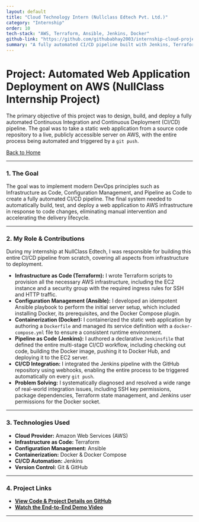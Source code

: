 ```yaml
---
layout: default
title: "Cloud Technology Intern (Nullclass Edtech Pvt. Ltd.)"
category: "Internship"
order: 10
tech-stack: "AWS, Terraform, Ansible, Jenkins, Docker"
github-link: "https://github.com/githubabhay2003/internship-cloud-project"
summary: "A fully automated CI/CD pipeline built with Jenkins, Terraform, and Ansible to deploy a containerized web application on AWS infrastructure."
---
```


# Project: Automated Web Application Deployment on AWS (NullClass Internship Project)

The primary objective of this project was to design, build, and deploy a fully automated Continuous Integration and Continuous Deployment (CI/CD) pipeline. The goal was to take a static web application from a source code repository to a live, publicly accessible server on AWS, with the entire process being automated and triggered by a `git push`.

[Back to Home](./index.md)

---

### 1. The Goal

The goal was to implement modern DevOps principles such as Infrastructure as Code, Configuration Management, and Pipeline as Code to create a fully automated CI/CD pipeline. The final system needed to automatically build, test, and deploy a web application to AWS infrastructure in response to code changes, eliminating manual intervention and accelerating the delivery lifecycle.

---

### 2. My Role & Contributions

During my internship at NullClass Edtech, I was responsible for building this entire CI/CD pipeline from scratch, covering all aspects from infrastructure to deployment.

* **Infrastructure as Code (Terraform):** I wrote Terraform scripts to provision all the necessary AWS infrastructure, including the EC2 instance and a security group with the required ingress rules for SSH and HTTP traffic.
* **Configuration Management (Ansible):** I developed an idempotent Ansible playbook to perform the initial server setup, which included installing Docker, its prerequisites, and the Docker Compose plugin.
* **Containerization (Docker):** I containerized the static web application by authoring a `Dockerfile` and managed its service definition with a `docker-compose.yml` file to ensure a consistent runtime environment.
* **Pipeline as Code (Jenkins):** I authored a declarative `Jenkinsfile` that defined the entire multi-stage CI/CD workflow, including checking out code, building the Docker image, pushing it to Docker Hub, and deploying it to the EC2 server.
* **CI/CD Integration:** I integrated the Jenkins pipeline with the GitHub repository using webhooks, enabling the entire process to be triggered automatically on every `git push`.
* **Problem Solving:** I systematically diagnosed and resolved a wide range of real-world integration issues, including SSH key permissions, package dependencies, Terraform state management, and Jenkins user permissions for the Docker socket.

---

### 3. Technologies Used

* **Cloud Provider:** Amazon Web Services (AWS)
* **Infrastructure as Code:** Terraform
* **Configuration Management:** Ansible
* **Containerization:** Docker & Docker Compose
* **CI/CD Automation:** Jenkins
* **Version Control:** Git & GitHub

---

### 4. Project Links

* **<a href="https://github.com/githubabhay2003/internship-cloud-project" target="_blank" rel="noopener noreferrer">View Code & Project Details on GitHub</a>**
* **<a href="https://drive.google.com/file/d/1boezQtv-9o_LGoYgfXfqK7JumYTg2vOi/view?usp=sharing" target="_blank" rel="noopener noreferrer">Watch the End-to-End Demo Video</a>**
---
